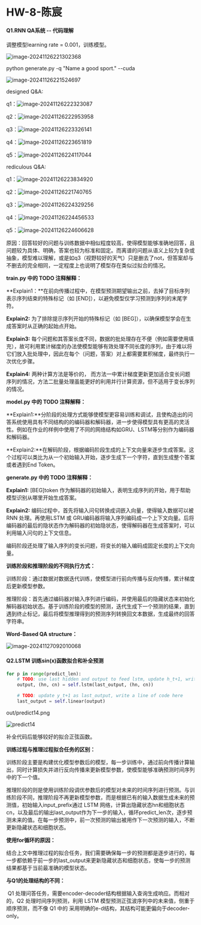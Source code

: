 # HW-8-陈宸

#### Q1.RNN QA系统 -- 代码理解

调整模型learning rate = 0.001，训练模型。

![image-20241126221302368](C:\Users\33030\AppData\Roaming\Typora\typora-user-images\image-20241126221302368.png)

 python generate.py -q "Name a good sport." --cuda 

![image-20241126221524697](C:\Users\33030\AppData\Roaming\Typora\typora-user-images\image-20241126221524697.png)

designed Q&A:

q1：![image-20241126222323087](C:\Users\33030\AppData\Roaming\Typora\typora-user-images\image-20241126222323087.png)

q2：![image-20241126222953958](C:\Users\33030\AppData\Roaming\Typora\typora-user-images\image-20241126222953958.png)

q3：![image-20241126223326141](C:\Users\33030\AppData\Roaming\Typora\typora-user-images\image-20241126223326141.png)

q4：![image-20241126223651819](C:\Users\33030\AppData\Roaming\Typora\typora-user-images\image-20241126223651819.png)

q5：![image-20241126224117044](C:\Users\33030\AppData\Roaming\Typora\typora-user-images\image-20241126224117044.png)

rediculous Q&A:

q1：![image-20241126223834920](C:\Users\33030\AppData\Roaming\Typora\typora-user-images\image-20241126223834920.png)

q2：![image-20241126221740765](C:\Users\33030\AppData\Roaming\Typora\typora-user-images\image-20241126221740765.png)

q3：![image-20241126224329256](C:\Users\33030\AppData\Roaming\Typora\typora-user-images\image-20241126224329256.png)

q4：![image-20241126224456533](C:\Users\33030\AppData\Roaming\Typora\typora-user-images\image-20241126224456533.png)

q5：![image-20241126224606628](C:\Users\33030\AppData\Roaming\Typora\typora-user-images\image-20241126224606628.png)

原因：回答较好的问题与训练数据中相似程度较高，使得模型能够准确地回答，且问题较为具体、明确，答案也较为标准和固定。而离谱的问题从语义上较为复杂或抽象，模型难以理解，或是如q3（视野较好的天气）只是删去了not，但答案却与不删去的完全相同，一定程度上也说明了模型存在类似过拟合的情况。

**train.py 中的 TODO 注释解释：**

**Explain1：**在前向传播过程中，在模型预测期望输出之前，去掉了目标序列表示序列结束的特殊标记（如 [END]），以避免模型仅学习预测到序列的末尾字符。   

**Explain2:** 为了排除提示序列开始的特殊标记（如 [BEG]），以确保模型学会在生成答案时从正确的起始点开始。 

**Explain3:** 每个问题和其答案长度不同，数据的批处理存在不便（例如需要使用填充），故可利用累计梯度的办法使模型能够有效处理不同长度的序列，由于难以将它们放入批处理中，因此在每个（问题，答案）对上都需要累积梯度，最终执行一次优化步骤。

**Explain4:** 两种计算方法是等价的， 而方法一中累计梯度更新更加适合变长问题序列的情况，方法二批量处理虽能更好的利用并行计算资源，但不适用于变长序列的情况。

**model.py 中的 TODO 注释解释：**

**Explain1:**分阶段的处理方式能够使模型更容易训练和调试，且使构造出的问答系统使用具有不同结构的的编码器和解码器，进一步使得模型具有更高的灵活性。例如在作业的样例中使用了不同的网络结构如GRU、LSTM等分别作为编码器和解码器。

**Explain2:**在解码阶段，根据编码阶段生成的上下文向量来逐步生成答案。这个过程可以类比为从一个初始输入开始，逐步生成下一个字符，直到生成整个答案或者遇到End Token。

**generate.py 中的 TODO 注释解释：**

**Explain1:** [BEG]token 作为解码器的初始输入，表明生成序列的开始，用于帮助模型识别从哪里开始生成答案。

**Explain2:** 编码过程中，首先将输入问句转换成词嵌入向量，使得输入数据可以被 RNN 处理。再使用LSTM 或 GRU编码器将输入序列编码成一个上下文向量。后将编码器的最后的隐状态作为解码器的初始隐状态，使得解码器在生成答案时，可以利用输入问句的上下文信息。

编码阶段还处理了输入序列的变长问题，将变长的输入编码成固定长度的上下文向量。

**训练阶段和推理阶段的不同执行方式：**

训练阶段：通过数据对数据迭代训练，使模型进行前向传播与反向传播，累计梯度后更新模型参数。

推理阶段：首先通过编码器对输入序列进行编码，并使用最后的隐藏状态来初始化解码器初始状态。基于训练阶段的模型的预测，迭代生成下一个预测的结果，直到遇到终止标记，最后将模型推理得到的预测序列转换回文本数据，生成最终的回答字符串。

**Word-Based QA structure：**

![image-20241127092010068](C:\Users\33030\AppData\Roaming\Typora\typora-user-images\image-20241127092010068.png)



#### Q2.LSTM 训练sin(x)函数拟合和补全预测

```python
for p in range(predict_len):
    # TODO: use last hidden and output to feed lstm, update h_t+1, write a line of code here
    output, (hn, cn) = self.lstm(last_output, (hn, cn))

    # TODO: update y_t+1 as last_output, write a line of code here
    last_output = self.linear(output)
```



out/predict14.png

![predict14](C:\Users\33030\PycharmProjects\pythonProject\deep_learning\hw08_RNN_QA\out\predict14.png)

补全代码后能够较好的拟合正弦函数。

**训练过程与推理过程拟合任务的区别：**

​	训练阶段主要是构建优化模型参数后的模型，每一步训练中，通过前向传播计算输出，同时计算损失并进行反向传播来更新模型参数，使模型能够准确预测时间序列中的下一个值。

​	推理阶段的则是使用训练阶段调优参数后的模型对未来的时间序列进行预测。与训练阶段不同，推理阶段不再更新模型参数，而是根据已有的输入数据生成未来的预测值，初始输入input_prefix通过 LSTM 网络，计算出隐藏状态hn和细胞状态cn，以及最后的输出last_output作为下一步的输入，循环predict_len次，逐步预测未来的值。在每一步预测中，前一次预测的输出被用作下一次预测的输入，不断更新隐藏状态和细胞状态。

**使用for循环的原因：**

​	结合上文中推理过程的拟合任务，我们需要确保每一步的预测都是逐步进行的，每一步都依赖于前一步的last_output来更新隐藏状态和细胞状态，使每一步的预测结果都基于当前最准确的模型状态。

**与Q1的处理结构的不同：**

​	Q1 处理问答任务，需要encoder-decoder结构根据输入查询生成响应。而相对的，Q2 处理时间序列预测，利用 LSTM 模型预测正弦波序列中的未来值，侧重于顺序预测，而不像 Q1 中的 采用明确的e-d结构，其结构可能更偏向于decoder-only。
